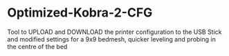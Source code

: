 # Optimized-Kobra-2-CFG
Tool to UPLOAD and DOWNLOAD the printer configuration to the USB Stick and modified settings for a 9x9 bedmesh, quicker leveling and probing in the centre of the bed
